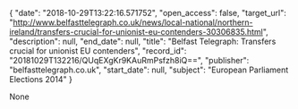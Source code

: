 {
  "date": "2018-10-29T13:22:16.571752", 
  "open_access": false, 
  "target_url": "http://www.belfasttelegraph.co.uk/news/local-national/northern-ireland/transfers-crucial-for-unionist-eu-contenders-30306835.html", 
  "description": null, 
  "end_date": null, 
  "title": "Belfast Telegraph: Transfers crucial for unionist EU contenders", 
  "record_id": "20181029T132216/QUqEXgKr9KAuRmPsfzh8iQ==", 
  "publisher": "belfasttelegraph.co.uk", 
  "start_date": null, 
  "subject": "European Parliament Elections 2014"
}

None
